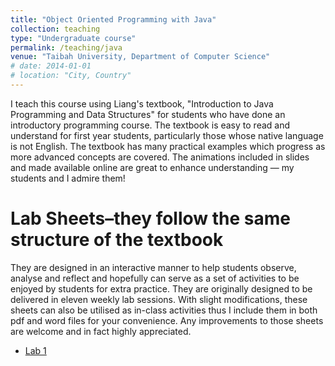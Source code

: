 ```yaml
---
title: "Object Oriented Programming with Java"
collection: teaching
type: "Undergraduate course"
permalink: /teaching/java
venue: "Taibah University, Department of Computer Science"
# date: 2014-01-01
# location: "City, Country"
---
```


I teach this course using Liang's textbook, "Introduction to Java Programming and Data Structures" for students who have done an introductory programming course. The textbook is easy to read and understand for first year students, particularly those whose native language is not English. The textbook has many practical examples which progress as more advanced concepts are covered. The animations included in slides and made available online are great to enhance understanding — my students and I admire them!

Lab Sheets–they follow the same structure of the textbook
======
They are designed in an interactive manner to help students observe, analyse and reflect and hopefully can serve as a set of activities to be enjoyed by students for extra practice. They are originally designed to be delivered in eleven weekly lab sessions. With slight modifications, these sheets can also be utilised as in-class activities thus I include them in both pdf and word files for your convenience. Any improvements to those sheets are welcome and in fact highly appreciated.

* [Lab 1](/files/java-programming/CS112-Lab_1_ObjectsAndClasses.pdf)
